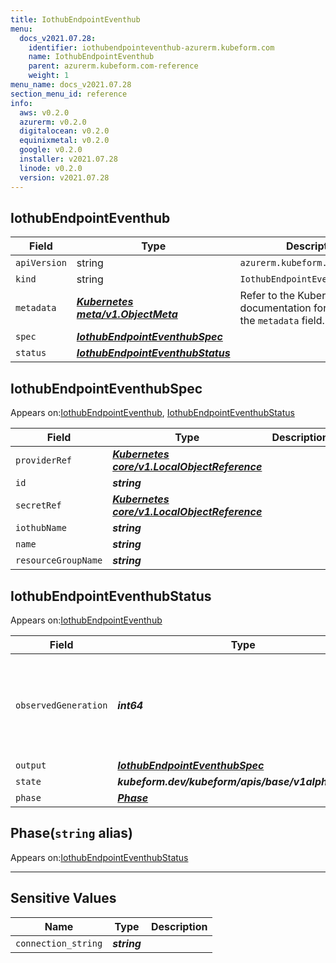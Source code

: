 ```yaml
---
title: IothubEndpointEventhub
menu:
  docs_v2021.07.28:
    identifier: iothubendpointeventhub-azurerm.kubeform.com
    name: IothubEndpointEventhub
    parent: azurerm.kubeform.com-reference
    weight: 1
menu_name: docs_v2021.07.28
section_menu_id: reference
info:
  aws: v0.2.0
  azurerm: v0.2.0
  digitalocean: v0.2.0
  equinixmetal: v0.2.0
  google: v0.2.0
  installer: v2021.07.28
  linode: v0.2.0
  version: v2021.07.28
---
```


## IothubEndpointEventhub
| Field | Type | Description |
| ------ | ----- | ----------- |
| `apiVersion` | string | `azurerm.kubeform.com/v1alpha1` |
|    `kind` | string | `IothubEndpointEventhub` |
| `metadata` | ***[Kubernetes meta/v1.ObjectMeta](https://v1-18.docs.kubernetes.io/docs/reference/generated/kubernetes-api/v1.18/#objectmeta-v1-meta)***|Refer to the Kubernetes API documentation for the fields of the `metadata` field.|
| `spec` | ***[IothubEndpointEventhubSpec](#iothubendpointeventhubspec)***||
| `status` | ***[IothubEndpointEventhubStatus](#iothubendpointeventhubstatus)***||
## IothubEndpointEventhubSpec

Appears on:[IothubEndpointEventhub](#iothubendpointeventhub), [IothubEndpointEventhubStatus](#iothubendpointeventhubstatus)

| Field | Type | Description |
| ------ | ----- | ----------- |
| `providerRef` | ***[Kubernetes core/v1.LocalObjectReference](https://v1-18.docs.kubernetes.io/docs/reference/generated/kubernetes-api/v1.18/#localobjectreference-v1-core)***||
| `id` | ***string***||
| `secretRef` | ***[Kubernetes core/v1.LocalObjectReference](https://v1-18.docs.kubernetes.io/docs/reference/generated/kubernetes-api/v1.18/#localobjectreference-v1-core)***||
| `iothubName` | ***string***||
| `name` | ***string***||
| `resourceGroupName` | ***string***||
## IothubEndpointEventhubStatus

Appears on:[IothubEndpointEventhub](#iothubendpointeventhub)

| Field | Type | Description |
| ------ | ----- | ----------- |
| `observedGeneration` | ***int64***| ***(Optional)*** Resource generation, which is updated on mutation by the API Server.|
| `output` | ***[IothubEndpointEventhubSpec](#iothubendpointeventhubspec)***| ***(Optional)*** |
| `state` | ***kubeform.dev/kubeform/apis/base/v1alpha1.State***| ***(Optional)*** |
| `phase` | ***[Phase](#phase)***| ***(Optional)*** |
## Phase(`string` alias)

Appears on:[IothubEndpointEventhubStatus](#iothubendpointeventhubstatus)

---
## Sensitive Values
| Name | Type | Description |
|------|------|-------------|
| `connection_string` | ***string*** ||
